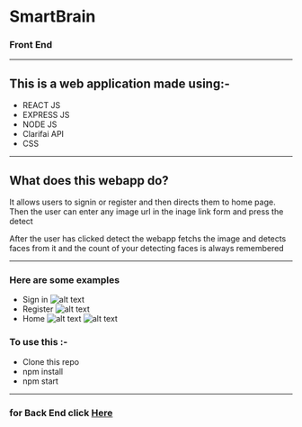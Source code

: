 # SmartBrain
### Front End
-----------------
## This is a web application made using:-
* REACT JS
* EXPRESS JS
* NODE JS
* Clarifai API
* CSS
-------------
## What does this webapp do?
<p>It allows users to signin or register and then directs them to home page. Then the user can enter any image url in the inage link form and press the detect</p>
<p>After the user has clicked detect the webapp fetchs the image and detects faces from it and the count of your detecting faces is always remembered</p>

----

### Here are some examples
* Sign in
![alt text](https://github.com/Rishikesh-12/SmartBrain/blob/master/images/signin.png)
* Register
![alt text](https://github.com/Rishikesh-12/SmartBrain/blob/master/images/register.png)
* Home
![alt text](https://github.com/Rishikesh-12/SmartBrain/blob/master/images/projectsb.png)
![alt text](https://github.com/Rishikesh-12/SmartBrain/blob/master/images/3.png)

### To use this :-
* Clone this repo
* npm install
* npm start
-----------------------
### for Back End click [Here](https://github.com/Rishikesh-12/SmartBrainAPI)
